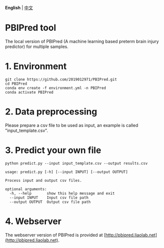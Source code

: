 **English** | [中文](https://pbipred.liaolab.net/PBIPred_for_Chinese_users)
# PBIPred tool
The local version of PBIPred (A machine learning based preterm brain injury predictor) for multiple samples.
# 1. Environment
```
git clone https://github.com/2019012971/PBIPred.git
cd PBIPred
conda env create -f environment.yml -n PBIPred
conda activate PBIPred
```
# 2. Data preprocessing
Please prepare a csv file to be used as input, an example is called "input_template.csv".
# 3. Predict your own file
```
python predict.py --input input_template.csv --output results.csv
```
```
usage: predict.py [-h] [--input INPUT] [--output OUTPUT]

Process input and output csv files.

optional arguments:
  -h, --help       show this help message and exit
  --input INPUT    Input csv file path
  --output OUTPUT  Output csv file path
```
# 4. Webserver
The webserver version of PBIPred is provided at [http://pbipred.liaolab.net](http://pbipred.liaolab.net).
